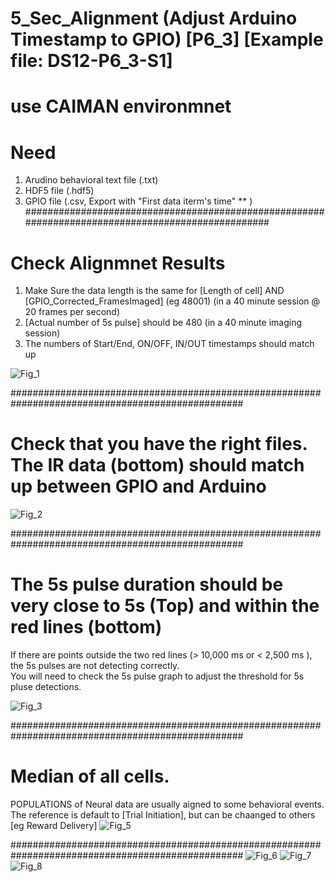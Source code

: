 


# 5_Sec_Alignment (Adjust Arduino Timestamp to GPIO) [P6_3] [Example file:  DS12-P6_3-S1]
# use CAIMAN environmnet

# Need
1. Arudino behavioral text file (.txt)
2. HDF5 file (.hdf5)
3. GPIO file (.csv, Export with "First data iterm's time" **  )
##################################################################################################
# Check Alignmnet Results

1. Make Sure the data length is the same for [Length of cell] AND [GPIO_Corrected_FramesImaged]  (eg 48001) (in a 40 minute session @ 20 frames per second)
2. [Actual number of 5s pulse] should be 480 (in a 40 minute imaging session)
3. The numbers of Start/End, ON/OFF, IN/OUT timestamps should match up

![Fig_1](https://github.com/user-attachments/assets/e441cc5e-1c54-4139-bc69-976f21b23e41)

##################################################################################################
# Check that you have the right files.  The IR data (bottom) should match up between GPIO and Arduino
![Fig_2](https://github.com/user-attachments/assets/c94090c5-7026-43c2-9bd4-4766f717d705)

##################################################################################################
# The 5s pulse duration should be very close to 5s (Top) and within the red lines (bottom) 

If there are points outside the two red lines (> 10,000 ms or < 2,500 ms ), the 5s pulses are not detecting correctly.   
You will need to check the 5s pulse graph to adjust the threshold for 5s pluse detections. 

![Fig_3](https://github.com/user-attachments/assets/89543b06-55d4-4bbc-86fc-0aef0fe8c96e)

##################################################################################################
# Median of all cells. 
POPULATIONS of Neural data are usually aigned to some behavioral events. 
The reference is default to [Trial Initiation], but can be chaanged to others [eg Reward Delivery]
![Fig_5](https://github.com/user-attachments/assets/a4c0e486-538f-429d-942b-c880c0a5ffba)

##################################################################################################
![Fig_6](https://github.com/user-attachments/assets/495f7c8f-fb55-40f2-91a9-c968b173f7b5)
![Fig_7](https://github.com/user-attachments/assets/4ee8d177-c37e-4777-8358-86e1c22d1646)
![Fig_8](https://github.com/user-attachments/assets/6e3ca1a7-2cf7-47c9-85f6-04ed1848a367)
